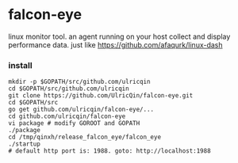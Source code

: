 falcon-eye
==========

linux monitor tool. an agent running on your host collect and display performance data. just like https://github.com/afaqurk/linux-dash


### install

```
mkdir -p $GOPATH/src/github.com/ulricqin
cd $GOPATH/src/github.com/ulricqin
git clone https://github.com/UlricQin/falcon-eye.git
cd $GOPATH/src
go get github.com/ulricqin/falcon-eye/...
cd github.com/ulricqin/falcon-eye
vi package # modify GOROOT and GOPATH
./package
cd /tmp/qinxh/release_falcon_eye/falcon_eye
./startup
# default http port is: 1988. goto: http://localhost:1988
```
